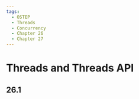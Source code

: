 ```yaml
---
tags:
  - OSTEP
  - Threads
  - Concurrency
  - Chapter 26
  - Chapter 27
---
```


# Threads and Threads API

## 26.1 